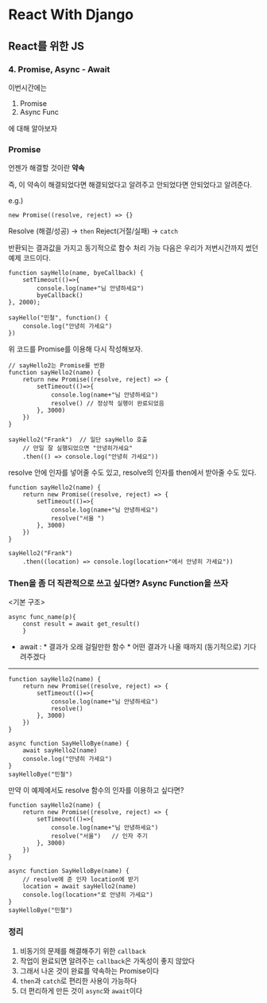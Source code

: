 # React With Django
## React를 위한 JS
### 4. Promise, Async - Await

이번시간에는 
1. Promise
2. Async Func

에 대해 알아보자

### Promise

언젠가 해결할 것이란 **약속**

즉, 이 약속이 해결되었다면 해결되었다고 알려주고
안되었다면 안되었다고 알려준다.

e.g.)

    new Promise((resolve, reject) => {}

Resolve (해결/성공) -> `then`
Reject(거절/실패) -> `catch`

반환되는 결과값을 가지고 동기적으로 함수 처리 가능
다음은 우리가 저번시간까지 썼던 예제 코드이다.

    function sayHello(name, byeCallback) {
	    setTimeout(()=>{
		    console.log(name+"님 안녕하세요")
		    byeCallback()
    }, 2000);
	
	sayHello("민철", function() {
		console.log("안녕히 가세요")
	})

위 코드를 Promise를 이용해 다시 작성해보자.

	// sayHello2는 Promise를 반환
	function sayHello2(name) {
		return new Promise((resolve, reject) => {
			setTimeout(()=>{
				console.log(name+"님 안녕하세요")
				resolve() // 정상적 실행이 완료되었음
			}, 3000)
		})
	}
	
	sayHello2("Frank")	// 일단 sayHello 호출
		// 만일 잘 실행되었으면 "안녕히가세요"
		.then(() => console.log("안녕히 가세요")) 

resolve 안에 인자를 넣어줄 수도 있고,
resolve의 인자를 then에서 받아줄 수도 있다.

	function sayHello2(name) {
		return new Promise((resolve, reject) => {
			setTimeout(()=>{
				console.log(name+"님 안녕하세요")
				resolve("서울 ") 
			}, 3000)
		})
	}
	
	sayHello2("Frank")
		.then((location) => console.log(location+"에서 안녕히 가세요")) 

### Then을 좀 더 직관적으로 쓰고 싶다면? Async Function을 쓰자

<기본 구조>

    async func_name(p){
    	const result = await get_result() 
    	}

* await : 
		* 결과가 오래 걸릴만한 함수
		* 어떤 결과가 나올 때까지 (동기적으로) 기다려주겠다

---
	
	function sayHello2(name) {
		return new Promise((resolve, reject) => {
			setTimeout(()=>{
				console.log(name+"님 안녕하세요")
				resolve() 
			}, 3000)
		})
	}

    async function SayHelloBye(name) {
	    await sayHello2(name)
	    console.log("안녕히 가세요")
	}
	sayHelloBye("민철")
    
    
   만약 이 예제에서도 resolve 함수의 인자를 이용하고 싶다면?

	function sayHello2(name) {
		return new Promise((resolve, reject) => {
			setTimeout(()=>{
				console.log(name+"님 안녕하세요")
				resolve("서울")	// 인자 주기 
			}, 3000)
		})
	}

    async function SayHelloBye(name) {
	    // resolve에 준 인자 location에 받기
	    location = await sayHello2(name) 
	    console.log(location+"로 안녕히 가세요")
	}
	sayHelloBye("민철")


### 정리 
1. 비동기의 문제를 해결해주기 위한 `callback`
2. 작업이 완료되면 알려주는 `callback`은 가독성이 좋지 않았다
3. 그래서 나온 것이 완료를 약속하는 Promise이다
4. `then`과 `catch`로 편리한 사용이 가능하다
5. 더 편리하게 만든 것이 `async`와 `await`이다